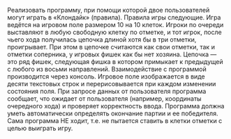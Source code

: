 Реализовать программу, при помощи которой двое пользователей могут играть в «Клондайк» (правила). Правила игры следующие. Игра ведётся на игровом поле размером 10 на 10 клеток. Игроки по очереди выставляют в любую свободную клетку по отметке, и тот игрок, после чьего хода получилась цепочка длиной хотя бы в три отметки, проигрывает. При этом в цепочке считаются как свои отметки, так и отметки соперника, у игровых фишек как бы нет хозяина. Цепочка — это ряд фишек, следующая фишка в котором примыкает к предыдущей с любого из восьми направлений. Взаимодействие с программой производится через консоль. Игровое поле изображается в виде десяти текстовых строк и перерисовывается при каждом изменении состояния поля. При запросе данных от пользователя программа сообщает, что ожидает от пользователя (например, координаты очередного хода) и проверяет корректность ввода. Программа должна уметь автоматически определять окончание партии и ее победителя. Сама программа НЕ ходит, т.е. не пытается ставить в клетки отметки с целью выиграть игру.

